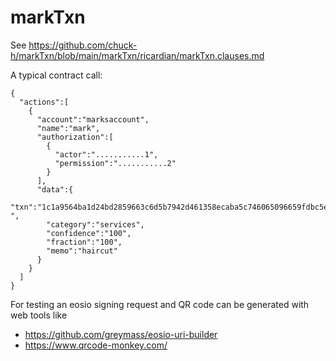 # markTxn

See https://github.com/chuck-h/markTxn/blob/main/markTxn/ricardian/markTxn.clauses.md

A typical contract call:
```
{
  "actions":[
    {
      "account":"marksaccount",
      "name":"mark",
      "authorization":[
        {
          "actor":"...........1",
          "permission":"...........2"
        }
      ],
      "data":{
        "txn":"1c1a9564ba1d24bd2859663c6d5b7942d461358ecaba5c746065096659fdbc5e
",
        "category":"services",
        "confidence":"100",
        "fraction":"100",
        "memo":"haircut"
      }
    }
  ]
}
```

For testing an eosio signing request and QR code can be generated with web tools like
* https://github.com/greymass/eosio-uri-builder
* https://www.qrcode-monkey.com/

    
